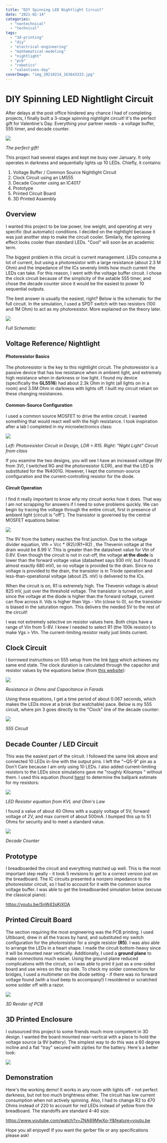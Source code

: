 ```yaml
---
title: "DIY Spinning LED Nightlight Circuit"
date: "2021-02-14"
categories:
  - "nontechnical"
  - "technical"
tags:
  - "3d-printing"
  - "diy"
  - "electrical-engineering"
  - "mathematical-modeling"
  - "nightlight"
  - "pcb"
  - "robotics"
  - "valentines-day"
coverImage: "img_20210214_163643333.jpg"
---
```

# DIY Spinning LED Nightlight Circuit

After delays at the post office hindered any chance I had of completing projects, I finally built a 3-stage spinning nightlight circuit! It's the perfect gift for Valentine's Day. Everything your partner needs - a voltage buffer, 555 timer, and decade counter.

![](https://n2wu.files.wordpress.com/2021/02/img_20210214_163643333.jpg?w=1024)

_The perfect gift!_

This project had several stages and kept me busy over January. It only operates in darkness and sequentially lights up 10 LEDs. Chiefly, it contains:

1. Voltage Buffer / Common Source Nightlight Circuit
2. Clock Circuit using an LM555
3. Decade Counter using an IC4017
4. Prototype
5. Printed Circuit Board
6. 3D Printed Assembly

## Overview

I wanted this project to be low power, low weight, and operating at very specific (but automatic) conditions. I decided on the nightlight because it was just another step to make the circuit cooler. Similarly, the spinning effect looks cooler than standard LEDs. "Cool" will soon be an academic term.

The biggest problem in this circuit is current management. LEDs consume a lot of current, but using a photoresistor with a large resistance (about 2.3 M Ohm) and the impedance of the ICs severely limits how much current the LEDs can take. For this reason, I went with the voltage buffer circuit. I chose the clock circuit because of the simplicity of the astable 555 timer, and chose the decade counter since it would be the easiest to power 10 sequential outputs.

The best answer is usually the easiest, right? Below is the schematic for the full circuit. In the simulation, I used a SPDT switch with two resistors (100 and 1M Ohm) to act as my photoresistor. More explained on the theory later.

![](https://n2wu.files.wordpress.com/2021/01/schematic.png?w=873)

_Full Schematic_

## Voltage Reference/ Nightlight

#### Photoresistor Basics

The photoresistor is the key to this nightlight circuit. The photoresistor is a passive device that has low resistance when in ambient light, and extremely high resistance when in darkness or low light. I found my device (specifically the **GL5516**) had about 2.3k Ohm in light (all lights on in a room) and 3.5M Ohm in darkness with lights off. I built my circuit reliant on these changing resistances.

#### Common-Source Configuration

I used a common source MOSFET to drive the entire circuit. I wanted something that would react well with the high resistance. I took inspiration after a lab I completed in my microelectronics class:

![](https://n2wu.files.wordpress.com/2021/01/combined.png?w=800)

_Left: Photoresistor Circuit in Design, LDR = R15. Right: "Night Light" Circuit from class_

If you examine the two designs, you will see I have an increased voltage (9V from 3V), I switched RG and the photoresistor (LDR), and that the LED is substituted for the 1N4001G. However, I kept the common-source configuration and the current-controlling resistor for the diode.

#### Circuit Operation

I find it really important to know _why_ my circuit works how it does. That way I am not scrapping for answers if I need to solve problems quickly. We can begin by tracing the voltage through the entire circuit, first in presence of ambient light (circuit is "off"). The transistor is governed by the central MOSFET equations below:

![](https://n2wu.files.wordpress.com/2021/01/mosfet_equations.png?w=256)

The 9V from the battery reaches the first junction. Due to the voltage divider equation, Vth = Vcc \* (R2)/(R1+R2) , the Thevenin voltage at the drain would be 8.99 V. This is greater than the datasheet value for Vtn of 0.8V. Even though the circuit is not in cut-off, the voltage **at the diode** is lower than the forward voltage value (datasheet says 930 mV, but I found it almost exactly 680 mV), so no voltage is provided to the drain. Since no voltage is provided to the drain, the transistor is in Triode operation and less-than-operational voltage (about 25. mV) is delivered to the ICs.

When the circuit is _on_, R1 is extremely high. The Thevenin voltage is about 825 mV, just over the threshold voltage. The transistor is turned on, and since the voltage at the diode is higher than the forward voltage, current can flow across it. Vds is higher than Vgs - Vtn (close to 0), so the transistor is biased in the saturation region. This delivers the needed 5V to the rest of the circuit!

I was not extremely selective on resistor values here. Both chips have a range of Vin from 5-8V. I knew I needed to select R1 (the 100k resistor) to make Vgs > Vtn. The current-limiting resistor really just limits current.

## Clock Circuit

I borrowed instructions on 555 setup from the link [here](https://www.elprocus.com/ic-4017-pin-configuration-application/) which achieves my same end state. The clock duration is calculated through the capacitor and resistor values by the equations below (from [this website](https://circuitdigest.com/calculators/555-timer-astable-circuit-calculator)):

![](https://n2wu.files.wordpress.com/2021/01/555_eq.png?w=410)

_Resistance in Ohms and Capacitance in Farads_

Using these equations, I get a time period of about 0.067 seconds, which makes the LEDs move at a brisk (but watchable) pace. Below is my 555 circuit, where pin 3 goes directly to the "Clock" line of the decade counter:

![](https://n2wu.files.wordpress.com/2021/01/555_circuit.png?w=669)

_555 Circuit_

## Decade Counter / LED Circuit

This was the easiest part of the circuit. I followed the same link above and connected 10 LEDs in-line with the output pins. I left the "~Q5-9" pin as a Don't Care because I am only using 10 LEDs. I also added current-limiting resistors to the LEDs since simulations gave me "roughly Kiloamps " without them. I used this equation (found [here](https://www.sparkfun.com/tutorials/219)) to determine the ballpark estimate for my resistors:

![](https://n2wu.files.wordpress.com/2021/01/eqn1.jpg?w=200)

_LED Resistor equation from KVL and Ohm's Law_

I found a value of about 40 Ohms with a supply voltage of 5V, forward voltage of 2V, and max current of about 500mA. I bumped this up to 51 Ohms for security and to meet a standard value.

![](https://n2wu.files.wordpress.com/2021/01/decade.png?w=1024)

_Decade Counter_

## Prototype

I breadboarded the circuit and everything matched up well. This is the most important step really - it took 5 revisions to get to a correct version just on the breadboard. The IC circuits presented a nonzero impedance to the photoresistor circuit, so I had to account for it with the common source voltage buffer. I was able to get the breadboarded simulation below (excuse the classical piano):

https://youtu.be/SnW43sKjXOA

## Printed Circuit Board

The section requiring the most engineering was the PCB printing. I used Ultiboard, drew in all the traces by hand, and substituted my switch configuration for the photoresistor for a single resistor **(R5)**. I was also able to arrange the LEDs in a heart shape. I made the circuit bottom-heavy since it will be mounted near vertically. Additionally, I used a **ground plane** to make connections much easier. Using the ground plane reduced complications with the circuit, so I was able to print it just as a one-sided board and use wires on the top side. To check my solder connections for bridges, I used a multimeter on the diode setting - if there was no forward voltage found (with a loud beep to accompany!) I resoldered or scratched some solder off with a razor.

![](https://n2wu.files.wordpress.com/2021/01/3d_pcb.png?w=605)

_3D Render of PCB_

## 3D Printed Enclosure

I outsourced this project to some friends much more competent in 3D design. I wanted the board mounted near-vertical with a place to hold the voltage source (a 9V battery). The simplest way to do this was a 60 degree incline and a flat "tray" secured with zipties for the battery. Here's a better look:

![](https://n2wu.files.wordpress.com/2021/02/img_20210214_163651978.jpg?w=1024)

## Demonstration

Here's the working demo! It works in any room with lights off - not perfect darkness, but not too much brightness either. The circuit has low current consumption when not actively spinning. Also, I had to change R2 to 470 Ohms instead of 220 to account for red LEDs instead of yellow from the breadboard. The standoffs are standard 4-40 size.

https://www.youtube.com/watch?v=ZNA89MwXq-Y&feature=youtu.be

Hope you all enjoyed! If you want the gerber file or any specifications please ask!
